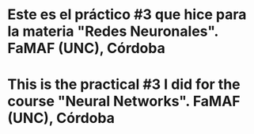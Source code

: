 # Este es el práctico #3 que hice para la materia "Redes Neuronales". FaMAF (UNC), Córdoba

# This is the practical #3 I did for the course "Neural Networks". FaMAF (UNC), Córdoba
